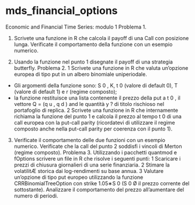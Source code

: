 # mds_financial_options

Economic and Financial Time Series: modulo 1
Problema 1.
1. Scrivete una funzione in R che calcola il payoff di una Call con posizione lunga.
Verificate il comportamento della funzione con un esempio numerico.

2. Usando la funzione nel punto 1 disegnate il payoff di una strategia butterfly.
Problema 2.
1 Scrivete una funzione in R che valuta un’opzione europea di tipo put in un albero
binomiale uniperiodale.
- Gli argomenti della funzione sono: S 0 , K, t 0 (valore di default 0), T (valore
di default 1) e r (regime composto);
- la funzione restituisce una lista contenente il prezzo della put a t 0 , il vettore
Q = (q u , q d ) and le quantità y ? di titolo rischioso nel portafoglio di replica.
2 Scrivete una funzione in R che internamente richiama la funzione del punto 1 e
calcola il prezzo al tempo t 0 di una call europea con la put-call parity (ricordatevi
di utilizzare il regime composto anche nella put-call parity per coerenza con il punto
1).

3. Verificate il comportamento delle due funzioni con un esempio numerico. Verificate
che la call del punto 2 soddisfi i vincoli di Merton (regime composto).
Problema 3.
Utilizzando i pacchetti quantmod e fOptions scrivere un file in R che risolve i seguenti
punti:
1 Scaricare i prezzi di chiusura giornalieri di una serie finanziaria.
2 Stimare la volatilitÆ storica dai log-rendimenti su base annua.
3 Valutare un’opzione di tipo put europeo utilizzando la funzione
CRRBinomialTreeOption con strike 1.05∗S 0 (S 0 Ø il prezzo corrente del sottostante).
Analizzare il comportamento del prezzo all’aumentare del numero di periodi.
